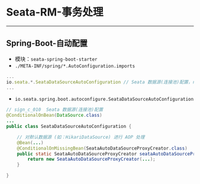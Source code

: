 # Seata-RM-事务处理


---
## Spring-Boot-自动配置
- 模块：`seata-spring-boot-starter`
- `./META-INF/spring/*.AutoConfiguration.imports`
```js
...
io.seata.*.SeataDataSourceAutoConfiguration // Seata 数据源(连接池)配置，ref: sign_c_010
...
```

- `io.seata.spring.boot.autoconfigure.SeataDataSourceAutoConfiguration`
```java
// sign_c_010  Seata 数据源(连接池)配置
@ConditionalOnBean(DataSource.class)
...
public class SeataDataSourceAutoConfiguration {

    // 对默认数据源 (如：HikariDataSource) 进行 AOP 处理
    @Bean(...)
    @ConditionalOnMissingBean(SeataAutoDataSourceProxyCreator.class)
    public static SeataAutoDataSourceProxyCreator seataAutoDataSourceProxyCreator(SeataProperties seataProperties) {
        return new SeataAutoDataSourceProxyCreator(...);
    }

}
```
